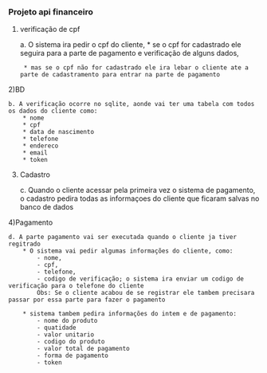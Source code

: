 ### Projeto api financeiro

1) verificação de cpf

    a. O sistema ira pedir o cpf do cliente, 
        * se o cpf for cadastrado ele seguira para a parte de pagamento e verificação de alguns dados,

        * mas se o cpf não for cadastrado ele ira lebar o cliente ate a parte de cadastramento para entrar na parte de pagamento

2)BD

    b. A verificação ocorre no sqlite, aonde vai ter uma tabela com todos os dados do cliente como:
        * nome
        * cpf
        * data de nascimento
        * telefone
        * endereco
        * email
        * token

3) Cadastro
    
    c. Quando o cliente acessar pela primeira vez o sistema de pagamento, o cadastro pedira todas as informaçoes do cliente que ficaram salvas no banco de dados

4)Pagamento

    d. A parte pagamento vai ser executada quando o cliente ja tiver regitrado
        * O sistema vai pedir algumas informações do cliente, como:
            - nome,
            - cpf,
            - telefone,
            - codigo de verificação; o sistema ira enviar um codigo de verificação para o telefone do cliente
            Obs: Se o cliente acabou de se registrar ele tambem precisara passar por essa parte para fazer o pagamento
        
        * sistema tambem pedira informações do intem e de pagamento:
            - nome do produto
            - quatidade
            - valor unitario
            - codigo do produto
            - valor total de pagamento
            - forma de pagamento
            - token


